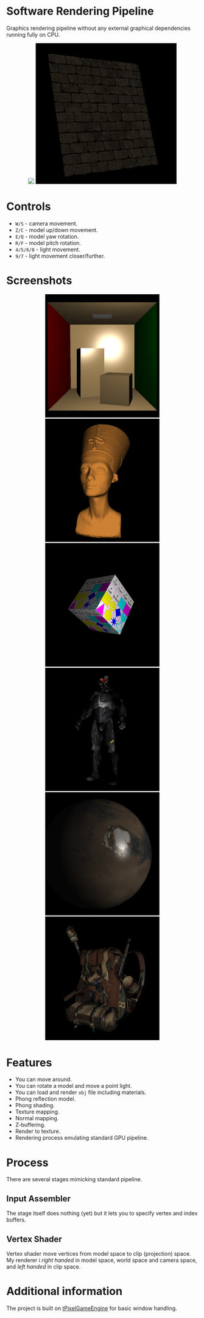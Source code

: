# Software Rendering Pipeline
Graphics rendering pipeline without any external graphical dependencies running fully on CPU.

<p align="center">  
  <img src="doc/dice.gif"> <img src="doc/wall.gif">
</p>

# Controls
- `W/S` - camera movement.
- `Z/C` - model up/down movement.
- `E/Q` - model yaw rotation.
- `R/F` - model pitch rotation.
- `4/5/6/8` - light movement.
- `9/7` - light movement closer/further.

# Screenshots
<p align="center">  
  <img src="doc/1.jpg" width=300px> <img src="doc/2.jpg" width=300px> <img src="doc/3.jpg" width=300px> <img src="doc/4.jpg" width=300px> <img src="doc/5.jpg" width=300px> <img src="doc/6.jpg" width=300px>
</p>

# Features
- You can move around.
- You can rotate a model and move a point light.
- You can load and render `obj` file including materials.
- Phong reflection model.
- Phong shading.
- Texture mapping.
- Normal mapping.
- Z-buffering.
- Render to texture.
- Rendering process emulating standard GPU pipeline.

# Process
There are several stages mimicking standard pipeline.

## Input Assembler
The stage itself does nothing (yet) but it lets you to specify vertex and index buffers.

## Vertex Shader
Vertex shader move vertices from model space to clip (projection) space. My renderer i *right handed* in model space, world space and camera space, and *left handed* in clip space.


# Additional information
The project is built on [tPixelGameEngine](https://github.com/tucna/tPixelGameEngine) for basic window handling. 
